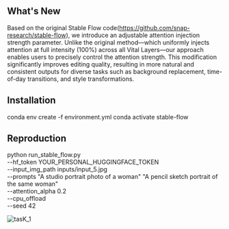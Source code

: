 ## What's New
Based on the original Stable Flow code(https://github.com/snap-research/stable-flow), we introduce an adjustable attention injection strength parameter. Unlike the original method—which uniformly injects attention at full intensity (100%) across all Vital Layers—our approach enables users to precisely control the attention strength. This modification significantly improves editing quality, resulting in more natural and consistent outputs for diverse tasks such as background replacement, time-of-day transitions, and style transformations.

## Installation
conda env create -f environment.yml
conda activate stable-flow

## Reproduction
python run_stable_flow.py \
  --hf_token YOUR_PERSONAL_HUGGINGFACE_TOKEN \
  --input_img_path inputs/input_5.jpg \
  --prompts "A studio portrait photo of a woman" "A pencil sketch portrait of the same woman" \
  --attention_alpha 0.2 \
  --cpu_offload \
  --seed 42


![tasK_1](https://github.com/user-attachments/assets/db78940d-4b25-4f32-b4e5-f8088403ea24)

